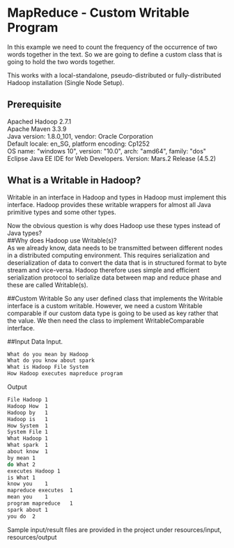 # MapReduce - Custom Writable Program

In this example we need to count the frequency of the occurrence of two words together in the text. So we are going to define a custom class that is going to hold the two words together.  

This works with a local-standalone, pseudo-distributed or fully-distributed Hadoop installation (Single Node Setup).

## Prerequisite
Apached Hadoop 2.7.1  
Apache Maven 3.3.9  
Java version: 1.8.0_101, vendor: Oracle Corporation  
Default locale: en_SG, platform encoding: Cp1252  
OS name: "windows 10", version: "10.0", arch: "amd64", family: "dos"  
Eclipse Java EE IDE for Web Developers. Version: Mars.2 Release (4.5.2)  

## What is a Writable in Hadoop?

Writable in an interface in Hadoop and types in Hadoop must implement this interface. Hadoop provides these writable wrappers for almost all Java primitive types and some other types.  

Now the obvious question is why does Hadoop use these types instead of Java types?  
##Why does Hadoop use Writable(s)?  
As we already know, data needs to be transmitted between different nodes in a distributed computing environment. This requires serialization and deserialization of data to convert the data that is in structured format to byte stream and vice-versa. Hadoop therefore uses simple and efficient serialization protocol to serialize data between map and reduce phase and these are called Writable(s).    

##Custom Writable
So any user defined class that implements the Writable interface is a custom writable. However, we need a custom Writable comparable if our custom data type is going to be used as key rather that the value. We then need the class to implement WritableComparable interface. 
 
##Input Data
Input.
```bash
What do you mean by Hadoop
What do you know about spark
What is Hadoop File System
How Hadoop executes mapreduce program
```
Output
```bash
File Hadoop	1
Hadoop How	1
Hadoop by	1
Hadoop is	1
How System	1
System File	1
What Hadoop	1
What spark	1
about know	1
by mean	1
do What	2
executes Hadoop	1
is What	1
know you	1
mapreduce executes	1
mean you	1
program mapreduce	1
spark about	1
you do	2
```

Sample input/result files are provided in the project under resources/input, resources/output
